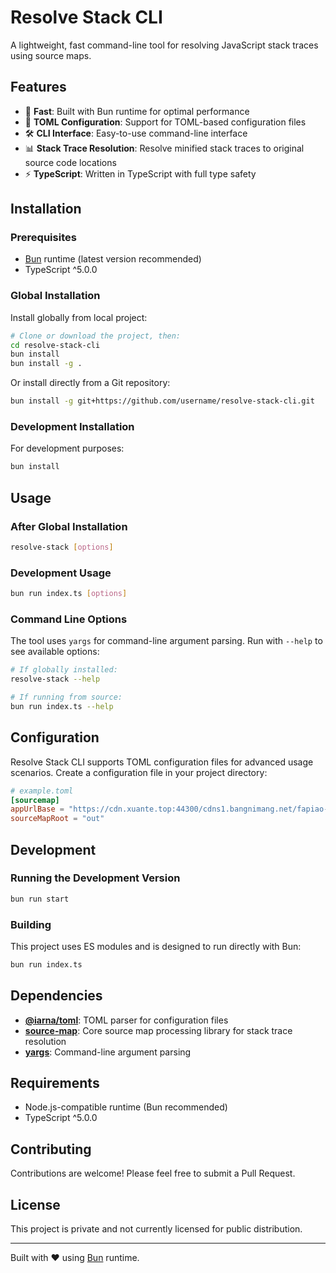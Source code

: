 # Resolve Stack CLI

A lightweight, fast command-line tool for resolving JavaScript stack traces using source maps.

## Features

- 🚀 **Fast**: Built with Bun runtime for optimal performance
- 📁 **TOML Configuration**: Support for TOML-based configuration files
- 🛠️ **CLI Interface**: Easy-to-use command-line interface
- 📊 **Stack Trace Resolution**: Resolve minified stack traces to original source code locations
- ⚡ **TypeScript**: Written in TypeScript with full type safety

## Installation

### Prerequisites

- [Bun](https://bun.sh) runtime (latest version recommended)
- TypeScript ^5.0.0

### Global Installation

Install globally from local project:

```bash
# Clone or download the project, then:
cd resolve-stack-cli
bun install
bun install -g .
```

Or install directly from a Git repository:

```bash
bun install -g git+https://github.com/username/resolve-stack-cli.git
```

### Development Installation

For development purposes:

```bash
bun install
```

## Usage

### After Global Installation

```bash
resolve-stack [options]
```

### Development Usage

```bash
bun run index.ts [options]
```

### Command Line Options

The tool uses `yargs` for command-line argument parsing. Run with `--help` to see available options:

```bash
# If globally installed:
resolve-stack --help

# If running from source:
bun run index.ts --help
```

## Configuration

Resolve Stack CLI supports TOML configuration files for advanced usage scenarios. Create a configuration file in your project directory:

```toml
# example.toml
[sourcemap]
appUrlBase = "https://cdn.xuante.top:44300/cdns1.bangnimang.net/fapiao-ng"
sourceMapRoot = "out"
```

## Development

### Running the Development Version

```bash
bun run start
```

### Building

This project uses ES modules and is designed to run directly with Bun:

```bash
bun run index.ts
```

## Dependencies

- **[@iarna/toml](https://www.npmjs.com/package/@iarna/toml)**: TOML parser for configuration files
- **[source-map](https://www.npmjs.com/package/source-map)**: Core source map processing library for stack trace resolution
- **[yargs](https://www.npmjs.com/package/yargs)**: Command-line argument parsing

## Requirements

- Node.js-compatible runtime (Bun recommended)
- TypeScript ^5.0.0

## Contributing

Contributions are welcome! Please feel free to submit a Pull Request.

## License

This project is private and not currently licensed for public distribution.

---

Built with ❤️ using [Bun](https://bun.sh) runtime.
